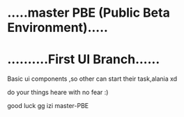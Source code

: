 # .....master PBE (Public Beta Environment).....
# ..........First UI Branch......

Basic ui components ,so other can start their task,alania xd

do your things heare with no fear :)

good luck gg izi
 master-PBE
